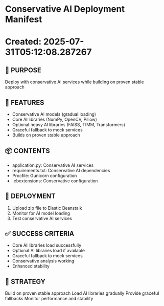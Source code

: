 # Conservative AI Deployment Manifest
# Created: 2025-07-31T05:12:08.287267

## 🎯 PURPOSE
Deploy with conservative AI services while building on proven stable approach

## 🔧 FEATURES
- Conservative AI models (gradual loading)
- Core AI libraries (NumPy, OpenCV, Pillow)
- Optional heavy AI libraries (FAISS, TIMM, Transformers)
- Graceful fallback to mock services
- Builds on proven stable approach

## 📦 CONTENTS
- application.py: Conservative AI services
- requirements.txt: Conservative AI dependencies
- Procfile: Gunicorn configuration
- .ebextensions: Conservative configuration

## 🚀 DEPLOYMENT
1. Upload zip file to Elastic Beanstalk
2. Monitor for AI model loading
3. Test conservative AI services

## ✅ SUCCESS CRITERIA
- Core AI libraries load successfully
- Optional AI libraries load if available
- Graceful fallback to mock services
- Conservative analysis working
- Enhanced stability

## 🎯 STRATEGY
Build on proven stable approach
Load AI libraries gradually
Provide graceful fallbacks
Monitor performance and stability
